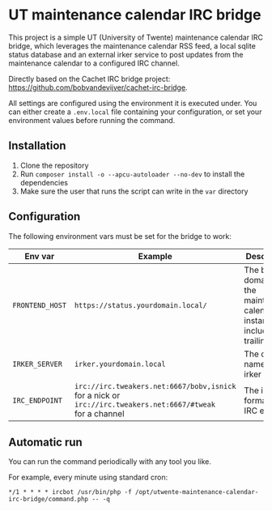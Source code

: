 # UT maintenance calendar IRC bridge

This project is a simple UT (University of Twente) maintenance calendar IRC bridge, which leverages the maintenance calendar RSS feed, a local sqlite status database and an external irker service to post updates from the maintenance calendar to a configured IRC channel.

Directly based on the Cachet IRC bridge project: https://github.com/bobvandevijver/cachet-irc-bridge.

All settings are configured using the environment it is executed under. You can either create a `.env.local` file containing your configuration, or set your environment values before running the command.

## Installation

1. Clone the repository
2. Run `composer install -o --apcu-autoloader --no-dev` to install the dependencies
3. Make sure the user that runs the script can write in the `var` directory

## Configuration

The following environment vars must be set for the bridge to work:

| Env var         | Example                                                                                                                | Description                                                                      |
|-----------------|------------------------------------------------------------------------------------------------------------------------|----------------------------------------------------------------------------------|
| `FRONTEND_HOST` | `https://status.yourdomain.local/`                                                                                     | The base domain of the maintenance calendar instance, including a trailing slash |
| `IRKER_SERVER`  | `irker.yourdomain.local`                                                                                               | The dns name of the irker server                                                 |
| `IRC_ENDPOINT`  | `irc://irc.tweakers.net:6667/bobv,isnick` <br>for a nick or <br>`irc://irc.tweakers.net:6667/#tweak` <br>for a channel | The irker formatted IRC endpoint                                                 |

## Automatic run

You can run the command periodically with any tool you like.

For example, every minute using standard cron:

```
*/1 * * * * ircbot /usr/bin/php -f /opt/utwente-maintenance-calendar-irc-bridge/command.php -- -q
```

